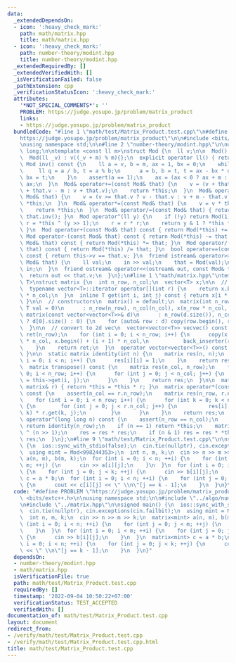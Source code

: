 ```yaml
---
data:
  _extendedDependsOn:
  - icon: ':heavy_check_mark:'
    path: math/matrix.hpp
    title: math/matrix.hpp
  - icon: ':heavy_check_mark:'
    path: number-theory/modint.hpp
    title: number-theory/modint.hpp
  _extendedRequiredBy: []
  _extendedVerifiedWith: []
  _isVerificationFailed: false
  _pathExtension: cpp
  _verificationStatusIcon: ':heavy_check_mark:'
  attributes:
    '*NOT_SPECIAL_COMMENTS*': ''
    PROBLEM: https://judge.yosupo.jp/problem/matrix_product
    links:
    - https://judge.yosupo.jp/problem/matrix_product
  bundledCode: "#line 1 \"math/test/Matrix_Product.test.cpp\"\n#define PROBLEM \"\
    https://judge.yosupo.jp/problem/matrix_product\"\n\n#include <bits/extc++.h>\n\
    \nusing namespace std;\n\n#line 2 \"number-theory/modint.hpp\"\n\nusing ll = long\
    \ long;\n\ntemplate <const ll m>\nstruct Mod {\n  ll v;\n\n  Mod() : v(0){};\n\
    \  Mod(ll _v) : v((_v + m) % m){};\n  explicit operator ll() { return v; }\n \
    \ Mod inv() const {\n    ll a = v, b = m, ax = 1, bx = 0;\n    while (b) {\n \
    \     ll q = a / b, t = a % b;\n      a = b, b = t, t = ax - bx * q, ax = bx,\
    \ bx = t;\n    }\n    assert(a == 1);\n    ax = (ax < 0 ? ax + m : ax);\n    return\
    \ ax;\n  }\n  Mod& operator+=(const Mod& that) {\n    v = (v + that.v >= m ? v\
    \ + that.v - m : v + that.v);\n    return *this;\n  }\n  Mod& operator-=(const\
    \ Mod& that) {\n    v = (v >= that.v ? v - that.v : v + m - that.v);\n    return\
    \ *this;\n  }\n  Mod& operator*=(const Mod& that) {\n    v = v * that.v % m;\n\
    \    return *this;\n  }\n  Mod& operator/=(const Mod& that) { return (*this) *=\
    \ that.inv(); }\n  Mod operator^(ll y) {\n    if (!y) return Mod(1);\n    Mod\
    \ r = *this ^ (y >> 1);\n    r = r * r;\n    return y & 1 ? *this * r : r;\n \
    \ }\n  Mod operator+(const Mod& that) const { return Mod(*this) += that; }\n \
    \ Mod operator-(const Mod& that) const { return Mod(*this) -= that; }\n  Mod operator*(const\
    \ Mod& that) const { return Mod(*this) *= that; }\n  Mod operator/(const Mod&\
    \ that) const { return Mod(*this) /= that; }\n  bool operator==(const Mod& that)\
    \ const { return this->v == that.v; }\n  friend istream& operator>>(istream& in,\
    \ Mod& that) {\n    ll val;\n    in >> val;\n    that = Mod(val);\n    return\
    \ in;\n  }\n  friend ostream& operator<<(ostream& out, const Mod& that) {\n  \
    \  return out << that.v;\n  }\n};\n#line 1 \"math/matrix.hpp\"\ntemplate <typename\
    \ T>\nstruct matrix {\n  int n_row, n_col;\n  vector<T> x;\n\n  // accessors\n\
    \  typename vector<T>::iterator operator[](int r) {\n    return x.begin() + r\
    \ * n_col;\n  }\n  inline T get(int i, int j) const { return x[i * n_col + j];\
    \ }\n\n  // constructors\n  matrix() = default;\n  matrix(int n_row, int n_col,\
    \ T val = 0)\n      : n_row(n_row), n_col(n_col), x(n_row * n_col, val) {}\n \
    \ matrix(const vector<vector<T>>& d)\n      : n_row(d.size()), n_col(d.size()\
    \ ? d[0].size() : 0) {\n    for (auto& row : d) copy(row.begin(), row.end(), back_inserter(x));\n\
    \  }\n\n  // convert to 2d vec\n  vector<vector<T>> vecvec() const {\n    vector<vector<T>>\
    \ ret(n_row);\n    for (int i = 0; i < n_row; i++) {\n      copy(x.begin() + i\
    \ * n_col, x.begin() + (i + 1) * n_col,\n           back_inserter(ret[i]));\n\
    \    }\n    return ret;\n  }\n  operator vector<vector<T>>() const { return vecvec();\
    \ }\n\n  static matrix identity(int n) {\n    matrix res(n, n);\n    for (int\
    \ i = 0; i < n; i++) {\n      res[i][i] = 1;\n    }\n    return res;\n  }\n\n\
    \  matrix transpose() const {\n    matrix res(n_col, n_row);\n    for (int i =\
    \ 0; i < n_row; i++) {\n      for (int j = 0; j < n_col; j++) {\n        res[j][i]\
    \ = this->get(i, j);\n      }\n    }\n    return res;\n  }\n\n  matrix& operator*=(const\
    \ matrix& r) { return *this = *this * r; }\n  matrix operator*(const matrix& r)\
    \ const {\n    assert(n_col == r.n_row);\n    matrix res(n_row, r.n_col);\n\n\
    \    for (int i = 0; i < n_row; i++) {\n      for (int k = 0; k < n_col; k++)\
    \ {\n        for (int j = 0; j < r.n_col; j++) {\n          res[i][j] += this->get(i,\
    \ k) * r.get(k, j);\n        }\n      }\n    }\n    return res;\n  }\n\n  matrix\
    \ operator^(long long n) const {\n    assert(n_row == n_col);\n    if (n == 0)\
    \ return identity(n_row);\n    if (n == 1) return *this;\n    matrix res = *this\
    \ ^ (n >> 1);\n    res = res * res;\n    if (n & 1) res = res * *this;\n    return\
    \ res;\n  }\n};\n#line 9 \"math/test/Matrix_Product.test.cpp\"\n\nsigned main()\
    \ {\n  ios::sync_with_stdio(false);\n  cin.tie(nullptr), cin.exceptions(cin.failbit);\n\
    \  using mint = Mod<998244353>;\n  int n, m, k;\n  cin >> n >> m >> k;\n  matrix<mint>\
    \ a(n, m), b(m, k);\n  for (int i = 0; i < n; ++i) {\n    for (int j = 0; j <\
    \ m; ++j) {\n      cin >> a[i][j];\n    }\n  }\n  for (int i = 0; i < m; ++i)\
    \ {\n    for (int j = 0; j < k; ++j) {\n      cin >> b[i][j];\n    }\n  }\n  matrix<mint>\
    \ c = a * b;\n  for (int i = 0; i < n; ++i) {\n    for (int j = 0; j < k; ++j)\
    \ {\n      cout << c[i][j] << \" \\n\"[j == k - 1];\n    }\n  }\n}\n"
  code: "#define PROBLEM \"https://judge.yosupo.jp/problem/matrix_product\"\n\n#include\
    \ <bits/extc++.h>\n\nusing namespace std;\n\n#include \"../algo/number-theory/modint.hpp\"\
    \n#include \"../matrix.hpp\"\n\nsigned main() {\n  ios::sync_with_stdio(false);\n\
    \  cin.tie(nullptr), cin.exceptions(cin.failbit);\n  using mint = Mod<998244353>;\n\
    \  int n, m, k;\n  cin >> n >> m >> k;\n  matrix<mint> a(n, m), b(m, k);\n  for\
    \ (int i = 0; i < n; ++i) {\n    for (int j = 0; j < m; ++j) {\n      cin >> a[i][j];\n\
    \    }\n  }\n  for (int i = 0; i < m; ++i) {\n    for (int j = 0; j < k; ++j)\
    \ {\n      cin >> b[i][j];\n    }\n  }\n  matrix<mint> c = a * b;\n  for (int\
    \ i = 0; i < n; ++i) {\n    for (int j = 0; j < k; ++j) {\n      cout << c[i][j]\
    \ << \" \\n\"[j == k - 1];\n    }\n  }\n}"
  dependsOn:
  - number-theory/modint.hpp
  - math/matrix.hpp
  isVerificationFile: true
  path: math/test/Matrix_Product.test.cpp
  requiredBy: []
  timestamp: '2022-09-04 10:50:22+07:00'
  verificationStatus: TEST_ACCEPTED
  verifiedWith: []
documentation_of: math/test/Matrix_Product.test.cpp
layout: document
redirect_from:
- /verify/math/test/Matrix_Product.test.cpp
- /verify/math/test/Matrix_Product.test.cpp.html
title: math/test/Matrix_Product.test.cpp
---
```

